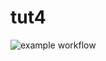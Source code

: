 # tut4

![example workflow](https://github.com/shrimp128/tut4/actions/workflows/main.yml/badge.svg)

